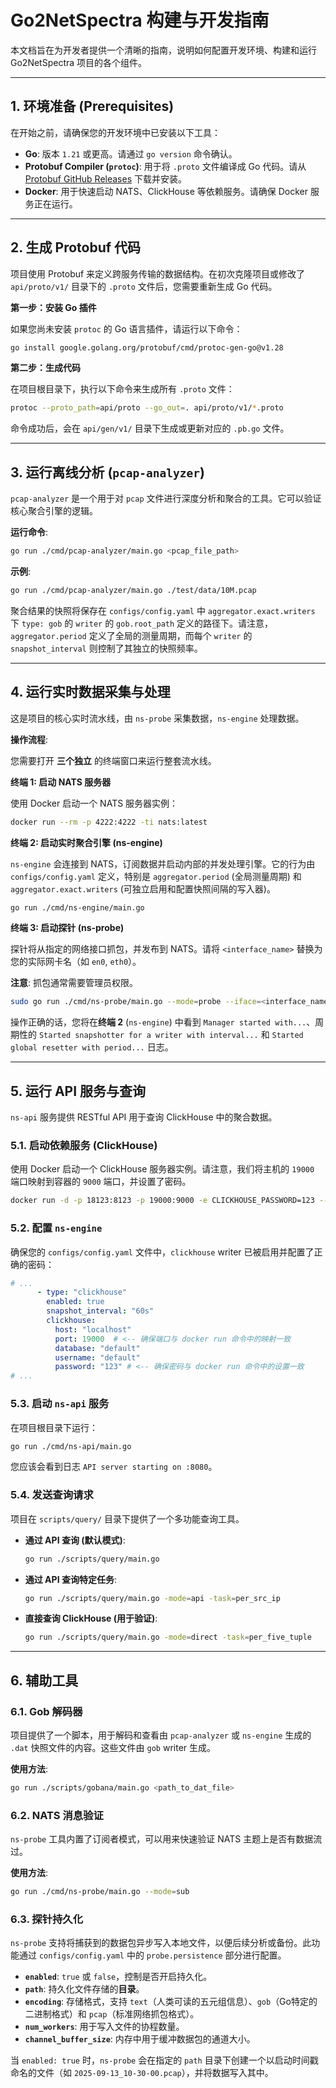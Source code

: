 # Go2NetSpectra 构建与开发指南

本文档旨在为开发者提供一个清晰的指南，说明如何配置开发环境、构建和运行 Go2NetSpectra 项目的各个组件。

---

## 1. 环境准备 (Prerequisites)

在开始之前，请确保您的开发环境中已安装以下工具：

- **Go**: 版本 `1.21` 或更高。请通过 `go version` 命令确认。
- **Protobuf Compiler (`protoc`)**: 用于将 `.proto` 文件编译成 Go 代码。请从 [Protobuf GitHub Releases](https://github.com/protocolbuffers/protobuf/releases) 下载并安装。
- **Docker**: 用于快速启动 NATS、ClickHouse 等依赖服务。请确保 Docker 服务正在运行。

---

## 2. 生成 Protobuf 代码

项目使用 Protobuf 来定义跨服务传输的数据结构。在初次克隆项目或修改了 `api/proto/v1/` 目录下的 `.proto` 文件后，您需要重新生成 Go 代码。

**第一步：安装 Go 插件**

如果您尚未安装 `protoc` 的 Go 语言插件，请运行以下命令：
```sh
go install google.golang.org/protobuf/cmd/protoc-gen-go@v1.28
```

**第二步：生成代码**

在项目根目录下，执行以下命令来生成所有 `.proto` 文件：
```sh
protoc --proto_path=api/proto --go_out=. api/proto/v1/*.proto
```

命令成功后，会在 `api/gen/v1/` 目录下生成或更新对应的 `.pb.go` 文件。

---

## 3. 运行离线分析 (`pcap-analyzer`)

`pcap-analyzer` 是一个用于对 `pcap` 文件进行深度分析和聚合的工具。它可以验证核心聚合引擎的逻辑。

**运行命令**:
```sh
go run ./cmd/pcap-analyzer/main.go <pcap_file_path>
```

**示例**:
```sh
go run ./cmd/pcap-analyzer/main.go ./test/data/10M.pcap
```

聚合结果的快照将保存在 `configs/config.yaml` 中 `aggregator.exact.writers` 下 `type: gob` 的 `writer` 的 `gob.root_path` 定义的路径下。请注意，`aggregator.period` 定义了全局的测量周期，而每个 `writer` 的 `snapshot_interval` 则控制了其独立的快照频率。

---

## 4. 运行实时数据采集与处理

这是项目的核心实时流水线，由 `ns-probe` 采集数据，`ns-engine` 处理数据。

**操作流程**:

您需要打开 **三个独立** 的终端窗口来运行整套流水线。

**终端 1: 启动 NATS 服务器**

使用 Docker 启动一个 NATS 服务器实例：
```sh
docker run --rm -p 4222:4222 -ti nats:latest
```

**终端 2: 启动实时聚合引擎 (ns-engine)**

`ns-engine` 会连接到 NATS，订阅数据并启动内部的并发处理引擎。它的行为由 `configs/config.yaml` 定义，特别是 `aggregator.period` (全局测量周期) 和 `aggregator.exact.writers` (可独立启用和配置快照间隔的写入器)。
```sh
go run ./cmd/ns-engine/main.go
```

**终端 3: 启动探针 (ns-probe)**

探针将从指定的网络接口抓包，并发布到 NATS。请将 `<interface_name>` 替换为您的实际网卡名（如 `en0`, `eth0`）。

**注意**: 抓包通常需要管理员权限。
```sh
sudo go run ./cmd/ns-probe/main.go --mode=probe --iface=<interface_name>
```

操作正确的话，您将在**终端 2** (`ns-engine`) 中看到 `Manager started with...`、周期性的 `Started snapshotter for a writer with interval...` 和 `Started global resetter with period...` 日志。

---

## 5. 运行 API 服务与查询

`ns-api` 服务提供 RESTful API 用于查询 ClickHouse 中的聚合数据。

### 5.1. 启动依赖服务 (ClickHouse)

使用 Docker 启动一个 ClickHouse 服务器实例。请注意，我们将主机的 `19000` 端口映射到容器的 `9000` 端口，并设置了密码。

```sh
docker run -d -p 18123:8123 -p 19000:9000 -e CLICKHOUSE_PASSWORD=123 --name some-clickhouse-server --ulimit nofile=262144:262144 clickhouse/clickhouse-server
```

### 5.2. 配置 `ns-engine`

确保您的 `configs/config.yaml` 文件中，`clickhouse` writer 已被启用并配置了正确的密码：

```yaml
# ...
      - type: "clickhouse"
        enabled: true
        snapshot_interval: "60s"
        clickhouse:
          host: "localhost"
          port: 19000  # <-- 确保端口与 docker run 命令中的映射一致
          database: "default"
          username: "default"
          password: "123" # <-- 确保密码与 docker run 命令中的设置一致
# ...
```

### 5.3. 启动 `ns-api` 服务

在项目根目录下运行：
```sh
go run ./cmd/ns-api/main.go
```
您应该会看到日志 `API server starting on :8080`。

### 5.4. 发送查询请求

项目在 `scripts/query/` 目录下提供了一个多功能查询工具。

*   **通过 API 查询 (默认模式)**:
    ```sh
    go run ./scripts/query/main.go
    ```

*   **通过 API 查询特定任务**: 
    ```sh
    go run ./scripts/query/main.go -mode=api -task=per_src_ip
    ```

*   **直接查询 ClickHouse (用于验证)**:
    ```sh
    go run ./scripts/query/main.go -mode=direct -task=per_five_tuple
    ```

---

## 6. 辅助工具

### 6.1. Gob 解码器

项目提供了一个脚本，用于解码和查看由 `pcap-analyzer` 或 `ns-engine` 生成的 `.dat` 快照文件的内容。这些文件由 `gob` writer 生成。

**使用方法**:
```sh
go run ./scripts/gobana/main.go <path_to_dat_file>
```

### 6.2. NATS 消息验证

`ns-probe` 工具内置了订阅者模式，可以用来快速验证 NATS 主题上是否有数据流过。

**使用方法**:
```sh
go run ./cmd/ns-probe/main.go --mode=sub
```

### 6.3. 探针持久化

`ns-probe` 支持将捕获到的数据包异步写入本地文件，以便后续分析或备份。此功能通过 `configs/config.yaml` 中的 `probe.persistence` 部分进行配置。

- **`enabled`**: `true` 或 `false`，控制是否开启持久化。
- **`path`**: 持久化文件存储的**目录**。
- **`encoding`**: 存储格式，支持 `text`（人类可读的五元组信息）、`gob`（Go特定的二进制格式）和 `pcap`（标准网络抓包格式）。
- **`num_workers`**: 用于写入文件的协程数量。
- **`channel_buffer_size`**: 内存中用于缓冲数据包的通道大小。

当 `enabled: true` 时，`ns-probe` 会在指定的 `path` 目录下创建一个以启动时间戳命名的文件（如 `2025-09-13_10-30-00.pcap`），并将数据写入其中。